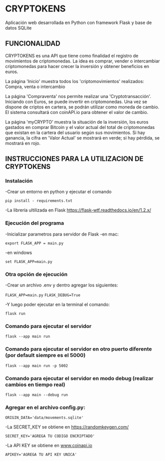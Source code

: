 # CRYPTOKENS

Aplicación web desarrollada en Python con framework Flask y base de datos SQLite

## FUNCIONALIDAD

CRYPTOKENS es una API que tiene como finalidad el registro de movimientos de criptomonedas. La idea es comprar, vender o intercambiar criptomonedas para hacer crecer la inversión y obtener beneficios en euros.

La página 'Inicio' muestra todos los 'criptomovimientos' realizados: Compra, venta o intercambio

La página 'Compraventa' nos permite realizar una 'Cryptotransacción'. Iniciando con Euros, se puede invertir en criptomonedas. Una vez se dispone de criptos en cartera, se podrán utilizar como moneda de cambio. El sistema consultará con coinAPI.io para obtener el valor de cambio.

La página 'myCRYPTO' muestra la situación de la inversión, los euros gastados en comprar Bitcoin y el valor actual del total de criptomonedas que existan en la cartera del usuario según sus movimientos. Si hay ganancia, la cifra en 'Valor Actual' se mostrará en verde; si hay pérdida, se mostrará en rojo.

## INSTRUCCIONES PARA LA UTILIZACION DE CRYPTOKENS

### Instalación

-Crear un entorno en python y ejecutar el comando

```pip install - requirements.txt```

-La librería ultilizada en Flask https://flask-wtf.readthedocs.io/en/1.2.x/

### Ejecución del programa
-Inicializar parametros para servidor de Flask
-en mac:

``export FLASK_APP = main.py``

-en windows

``set FLASK_APP=main.py``

### Otra opción de ejecución
-Crear un archivo .env y dentro agregar los siguientes:

``FLASK_APP=main.py``
``FLASK_DEBUG=True``

-Y luego poder ejecutar en la terminal el comando:

``flask run``

### Comando para ejecutar el servidor

``flask --app main run``

### Comando para ejecutar el servidor en otro puerto diferente (por default siempre es el 5000)

``flask --app main run -p 5002``

### Comando para ejecutar el servidor en modo debug (realizar cambios en tiempo real)

``flask --app main --debug run``

### Agregar en el archivo config.py:

``ORIGIN_DATA='data/movements.sqlite'``

-La SECRET_KEY se obtiene en https://randomkeygen.com/

``SECRET_KEY='AGREGA TU CODIGO ENCRIPTADO'``

-La API KEY se obtiene en www.coinapi.io

``APIKEY='AGREGA TU API KEY UNICA'``




